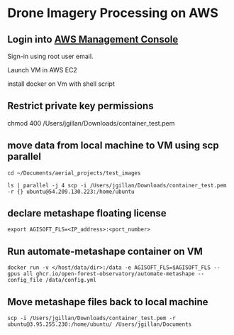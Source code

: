 # Drone Imagery Processing on AWS

## Login into [AWS Management Console](https://aws.amazon.com/console/) 

Sign-in using root user email. 

Launch VM in AWS EC2

install docker on Vm with shell script

## Restrict private key permissions
chmod 400 /Users/jgillan/Downloads/container_test.pem

## move data from local machine to VM using scp parallel

`cd ~/Documents/aerial_projects/test_images`

`ls | parallel -j 4 scp -i /Users/jgillan/Downloads/container_test.pem -r {} ubuntu@54.209.130.223:/home/ubuntu`

## declare metashape floating license
`export AGISOFT_FLS=<IP_address>:<port_number>`

## Run automate-metashape container on VM
`docker run -v </host/data/dir>:/data -e AGISOFT_FLS=$AGISOFT_FLS --gpus all ghcr.io/open-forest-observatory/automate-metashape --config_file /data/config.yml`

## Move metashape files back to local machine
`scp -i /Users/jgillan/Downloads/container_test.pem -r ubuntu@3.95.255.230:/home/ubuntu/ /Users/jgillan/Documents`







